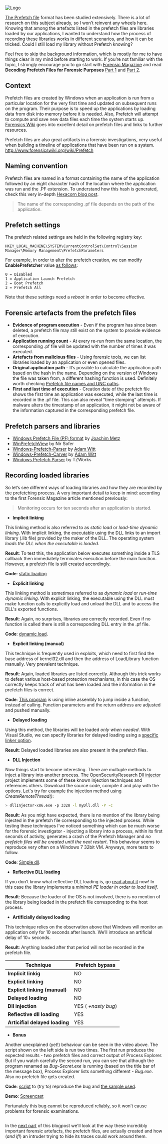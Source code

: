 ![Logo](/assets/images/tricks.png)

[The Prefetch file](http://www.forensicswiki.org/wiki/Windows_Prefetch_File_Format) format has been studied extensively. 
There is a lot of research on this subject already, so I won’t reinvent any wheels here.
Knowing that among the artefacts listed in the prefetch files are libraries loaded by our applications,
I wanted to understand how the process of recording these libraries works in different scenarios, and how it can be tricked. Could  I still load my library without Prefetch knowing?

Feel free to skip the background information, which is mostly for me to have things clear in my mind before starting to work. 
If you’re not familiar with the topic, I strongly encourage you to go start with [Forensic Magazine](https://www.forensicmag.com/) 
and read **Decoding Prefetch Files for Forensic Purposes**  [Part 1](https://www.forensicmag.com/article/2010/12/decoding-prefetch-files-forensic-purposes-part-1) and [Part 2](https://www.forensicmag.com/article/2010/12/decoding-prefetch-files-forensic-purposes-part-2).

## Context
Prefetch files are created by Windows when an application is run from a particular location for the very first time and 
updated on subsequent runs on the program. Their purpose is to speed up the applications by loading data from disk into memory 
before it is needed. Also, Prefetch will attempt to compute and save new data files each time the system starts up. 
[Forensics Wiki](http://www.forensicswiki.org/wiki/Prefetch) goes into excellent detail on prefetch files and 
links to further resources.

Prefetch files are also great artifacts in a forensic investigations, very useful when building a timeline of applications that have been run on a system.  http://www.forensicswiki.org/wiki/Prefetch

## Naming convention
Prefetch files are named in a format containing the name of the application followed by an eight character hash 
of the location where the application was run and the .PF extension.
To understand how this hash is generated, check this very in-depth [Hexacorn blog post](http://www.hexacorn.com/blog/2012/06/13/prefetch-hash-calculator-a-hash-lookup-table-xpvistaw7w2k3w2k8/).

> The name of the corresponding .pf file depends on the path of the application.

## Prefetch settings 
The prefetch related settings are held in the following registry key:
```
HKEY_LOCAL_MACHINE\SYSTEM\CurrentControlSet\Control\Session Manager\Memory Management\PrefetchParameters
```
For example, in order to alter the prefetch creation, we can modify **EnablePrefetcher** value [as follows](https://msdn.microsoft.com/en-us/library/ms940847(v=winembedded.5).aspx):

```
0 = Disabled 
1 = Application Launch Prefetch 
2 = Boot Prefetch 
3 = Prefetch All
```

Note that these settings need a *reboot* in order to become effective.
 
## Forensic artefacts from the prefetch files
* __Evidence of program execution__ - Even if the program has since been deleted, a prefetch file may still exist on the system to provide evidence of execution. 
* __Application running count__ - At every re-run from the same location, the corresponding .pf file will be updated with the number of times it was executed.
* __Artefacts from malicious files__ - Using forensic tools, we can list libraries loaded by an application or even opened files.
* __Original application path__ - It’s possible to calculate the application path based on the hash in the name. Depending on the version of Windows the file was taken from, a different hashing function is used. Definitely worth checking [Prefetch file names and UNC paths](http://www.hexacorn.com/blog/2012/10/29/prefetch-file-names-and-unc-paths/).
* __First and last time of execution__ - Creation date  of the prefetch file shows the first time an application was executed, while the last time is recorded in the .pf file. This can also reveal “time stomping” attempts. If malware alters the timestamp of an application, it might not be aware of the information captured in the corresponding prefetch file.

## Prefetch parsers and libraries
* [Windows Prefetch File (PF) format](https://github.com/libyal/libscca/blob/master/documentation/Windows%20Prefetch%20File%20(PF)%20format.asciidoc) by [Joachim Metz](https://twitter.com/joachimmetz)
* [WinPrefetchView](http://www.nirsoft.net/utils/win_prefetch_view.html) by Nir Sofer
* [Windows-Prefetch-Parser](https://github.com/PoorBillionaire/Windows-Prefetch-Parser) by [Adam Witt](https://twitter.com/_TrapLoop)
* [Windows-Prefetch-Carver](https://github.com/PoorBillionaire/Windows-Prefetch-Carver) by [Adam Witt](https://twitter.com/_TrapLoop)
* [Windows Prefetch Parser](https://tzworks.net/prototype_page.php?proto_id=1) by  TZWorks

## Recording loaded libraries
So let’s see different ways of loading libraries and how they are recorded by the prefetching process. 
A very important detail to keep in mind: according to the first Forensic Magazine article mentioned previously:
> Monitoring occurs for ten seconds after an application is started.

* __Implicit linking__

This linking method is also referred to as _static load_ or _load-time dynamic linking_. With implicit linking, the executable using the DLL links to an import library (.lib file) provided by the maker of the DLL. The operating system _loads the DLL when the executable is loaded_.

**Result**: To test this, the application below executes something inside a TLS callback then immediately terminates 
execution.before the main function. However, a prefetch file is still created accordingly.

**Code**: [static loading](https://gist.github.com/livz/30de9908a0f690f3f27173562efac463)
* __Explicit linking__

This linking method is sometimes referred to as _dynamic load_ or _run-time dynamic linking_. With explicit linking, the executable using the DLL must make function calls to explicitly load and unload the DLL and to access the DLL's exported functions.

**Result**: Again, no surprises, libraries are correctly recorded. Even if no function is called there is still a corresponding DLL entry in the .pf file.

**Code**: [dynamic load](https://gist.github.com/livz/7fb6d6a97ac8719748915f02ea477d14).
* __Explicit linking (manual)__

This technique is frequently used in exploits, which need to first find the base address of kernel32.dll and then the address of LoadLibrary function manually. Very prevalent technique. 

**Result**: Again, loaded libraries are listed correctly. Although this trick works to defeat various host-based protection mechanisms, in this case the OS correctly keeps track of what has been loaded and the information in the prefetch files is correct.

**Code**: [This program](https://gist.github.com/livz/f690953589e27f1f19c71d51aeb480ba) is using inline assembly to jump inside a function, instead of calling. Function parameters and the return address are adjusted and pushed manually.
* __Delayed loading__

Using this method, the libraries will be loaded _only when needed_. With Visual Studio, we can specify libraries for delayed loading using a [specific linker option](https://docs.microsoft.com/en-gb/cpp/build/reference/specifying-dlls-to-delay-load).

**Result**: Delayed loaded libraries are also present in the prefetch files.
* __DLL Injection__

Now things start to become interesting. There are multuple methods to inject a library into another process. The OpenSecurityResearch [Dll injector](https://github.com/OpenSecurityResearch/dllinjector) project implements some of these known injection techniques and references others. Download the source code, compile it and play with the options. Let's try for example the injection method using _CreateRemoteThread()_:

```bash
> dllInjector-x86.exe -p 3328 -l myDll.dll -P -c
```
**Result**: As you migt have expected, there is no mention of the library being injected in the prefetch file corresponding to the injected process. While testing these techniques I've noticed something which can be much worse for the forensic investigator - injecting a library into a process, within its first seconds of activity, generates a crash of the Prefetch Manager and _no prefetch files will be created until the next restart_. This behaviour seems to reproduce very often on a Windows 7 32bit VM. Anyways, more tests to follow. 

**Code**: [Simple dll](https://gist.github.com/livz/8794bf3bc3ec55d11c12fe5862da2eb8).
* __Reflective DLL loading__

If you don’t know what reflective DLL loading is, go [read about it](https://github.com/stephenfewer/ReflectiveDLLInjection) now! In this case the library implements a _minimal PE loader in order to load itself_.

**Result**: Because the loader of the OS is not involved, there is no mention of the library being loaded in the prefetch file corresponding to the host process. 
* __Artificially delayed loading__

This technique relies on the observation above that Windows will monitor an application only for 10 seconds after launch. We’ll introduce an artificial delay of 10+ seconds.

**Result**: Anything loaded after that period will not be recorded in the prefetch file.

Technique | Prefetch bypass
--- | --- 
**Implicit linkig** | NO
**Explicit linking** | NO
**Explicit linking (manual)** | NO
**Delayed loading** | NO
**Dll injection** | YES ( _+nasty bug_)
**Reflective dll loading** | YES
**Articifial delayed loading** | YES 

* __Bonus__

Another unexplained (yet!) behaviour can be seen in the video above. The script shown on the left side is run two times. The first run produces the expected results - two prefetch files and correct output of Process Explorer.  But if you watch carefully the second run, you can see that although the program renamed as _Bug-Secret.exe_ is running (based on the title bar of the message box), Process Explorer lists something different - _Bug.exe_. Also no prefetch file gets created.

**Code**: [script](https://gist.github.com/livz/b3170940c578ded0e91d45e7cc845274) to (try to) reproduce the bug and [the sample used](https://gist.github.com/livz/4c1a48c204df521fba562ac7087dd0e3).

**Demo**: [Screencast](https://youtu.be/UUVd3mWC92E)

Fortunately this bug cannot be reproduced reliably, so it won’t cause problems for forensic examinations.

##

In the [next part](https://livz.github.io/2017/08/09/exploring-prefetch-part-2.html) of this blogpost we'll look at the way these incredibly important forensic artefacts, the prefetch files, are actually created and how (*and if!*) an intruder trying to hide its traces could work around them.
